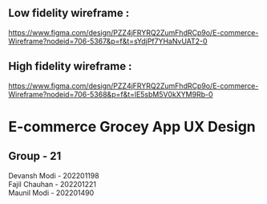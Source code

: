 ## Low fidelity wireframe :  
https://www.figma.com/design/PZZ4jFRYRQ2ZumFhdRCp9o/E-commerce-Wireframe?nodeid=706-5367&p=f&t=sYdjPf7YHaNvUAT2-0  
## High fidelity wireframe :  
https://www.figma.com/design/PZZ4jFRYRQ2ZumFhdRCp9o/E-commerce-Wireframe?nodeid=706-5368&p=f&t=lE5sbM5V0kXYM9Rb-0  

# E-commerce Grocey App UX Design  
## Group - 21  
Devansh Modi - 202201198  
Fajil Chauhan - 202201221  
Maunil Modi - 202201490  


